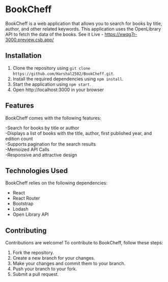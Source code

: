 # BookCheff

BookCheff is a web application that allows you to search for books by title, author, and other related keywords. This application uses the OpenLibrary API to fetch the data of the books. See it Live - https://xwqg7r-3000.preview.csb.app/
  
## Installation

1. Clone the repository using `git clone https://github.com/Harshal2502/BookCheff.git`.
2. Install the required dependencies using `npm install`.
3. Start the application using `npm start`.
4. Open http://localhost:3000 in your browser

## Features

BookCheff comes with the following features:

-Search for books by title or author <br>
-Displays a list of books with the title, author, first published year, and edition count<br>
-Supports pagination for the search results<br>
-Memoized API Calls<br>
-Responsive and attractive design<br> 

## Technologies Used

BookCheff relies on the following dependencies:

- React
- React Router
- Bootstrap
- Lodash
- Open Library API

## Contributing

Contributions are welcome! To contribute to BookCheff, follow these steps:

1. Fork the repository.
2. Create a new branch for your changes.
3. Make your changes and commit them to your branch.
4. Push your branch to your fork.
5. Submit a pull request.
